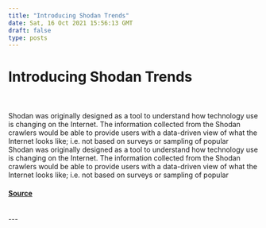 ```yaml
---
title: "Introducing Shodan Trends"
date: Sat, 16 Oct 2021 15:56:13 GMT
draft: false
type: posts
---
```

# Introducing Shodan Trends

<br/>

<br/>
Shodan was originally designed as a tool to understand how technology use is changing on the Internet. The information collected from the Shodan crawlers would be able to provide users with a data-driven view of what the Internet looks like; i.e. not based on surveys or sampling of popular
<br/>
Shodan was originally designed as a tool to understand how technology use is changing on the Internet. The information collected from the Shodan crawlers would be able to provide users with a data-driven view of what the Internet looks like; i.e. not based on surveys or sampling of popular

#### [Source](https://blog.shodan.io/introducing-shodan-trends/)

<br/>
---
